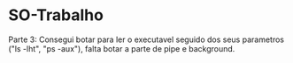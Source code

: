 # SO-Trabalho

Parte 3:
  Consegui botar para ler o executavel seguido dos seus parametros ("ls -lht", "ps -aux"), falta botar a parte de pipe e background.
